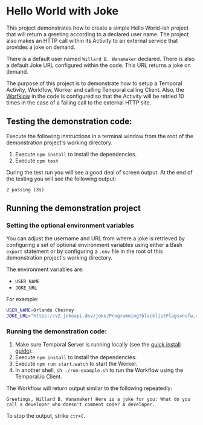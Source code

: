 # Hello World with Joke
This project demonstrates how to create a simple Hello World-ish project that will return a greeting according to a declared user name. The project also makes an HTTP call within its Activity to an external service that provides a joke on demand.

There is a default user named `Willard B. Wanamaker` declared. There is also a default Joke URL configured within the code. This URL returns a joke on demand.

The purpose of this project is to demonstrate how to setup a Temporal Activity, Workflow, Worker and calling Temporal calling Client. Also, the [Worfklow](https://github.com/reselbob/temporal-hello-world-with-joke/blob/main/src/workflows.ts) in the code is configured so that the Activity will be retried 10 times in the case of a failing call to the external HTTP site. 

## Testing the demonstration code:

Execute the following instructions in a terminal window from the root of the demonstration project's working directory.

1. Execute `npm install` to install the dependencies.
2. Execute `npm test`

During the test run you will see a good deal of screen output. At the end of the testing you will see the following output:

`2 passing (3s)`

## Running the demonstration project

### Setting the optional environment variables

You can adjust the username and URL from where a joke is retrieved by configuring a set of optional environment variables using either a Bash `export` statement or by configuring a `.env` file in the root of this demonstration project's working directory.

The environment variables are:

* `USER_NAME`
* `JOKE_URL`

For example: 

```bash
USER_NAME=Orlando Chesney
JOKE_URL="https://v2.jokeapi.dev/joke/Programming?blacklistFlags=nsfw,religious,political,racist,sexist,explicit&type=twopart
```

### Running the demonstration code:

1. Make sure Temporal Server is running locally (see the [quick install guide](https://docs.temporal.io/server/quick-install/)).
2. Execute `npm install` to install the dependencies.
3. Execute `npm run start.watch` to start the Worker.
4. In another shell, `sh ./run-example.sh` to run the Workflow using the Temporal.io Client.

The Workflow will return output similar to the following repeatedly: 

`Greetings, Willard B. Wanamaker! Here is a joke for you: What do you call a developer who doesn't comment code? A developer.`

To stop the output, strike `ctr+C`.
